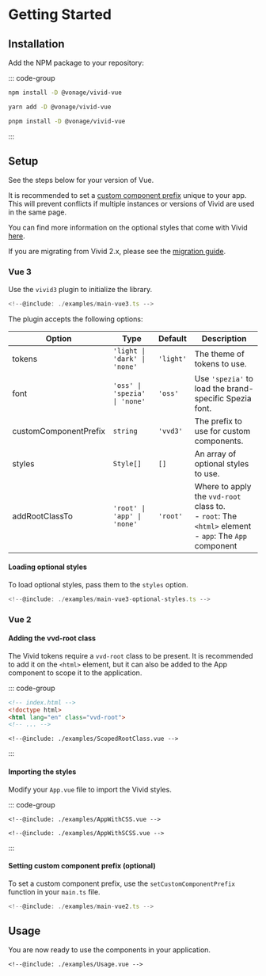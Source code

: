 # Getting Started

## Installation

Add the NPM package to your repository:

::: code-group

```sh [npm]
npm install -D @vonage/vivid-vue
```

```sh [yarn]
yarn add -D @vonage/vivid-vue
```

```sh [pnpm]
pnpm install -D @vonage/vivid-vue
```

:::

## Setup

See the steps below for your version of Vue.

It is recommended to set a [custom component prefix](https://vivid.deno.dev/getting-started/advanced#scoped-elements) unique to your app. This will prevent conflicts if multiple instances or versions of Vivid are used in the same page.

You can find more information on the optional styles that come with Vivid [here](https://vivid.deno.dev/getting-started/advanced).

If you are migrating from Vivid 2.x, please see the [migration guide](https://vivid.deno.dev/getting-started/vivid-2-migration).


### Vue 3

Use the `vivid3` plugin to initialize the library.

```ts
<!--@include: ./examples/main-vue3.ts -->
```

The plugin accepts the following options:

| Option                      | Type                          | Default   | Description                                                                                                   |
|-----------------------------|-------------------------------|-----------|---------------------------------------------------------------------------------------------------------------|
| tokens                      | `'light \| 'dark' \| 'none'`  | `'light'` | The theme of tokens to use.                                                                                   |
| font                        | `'oss' \| 'spezia' \| 'none'` | `'oss'`   | Use `'spezia'` to load the brand-specific Spezia font.                                                        |
| customComponentPrefix       | `string`                      | `'vvd3'`  | The prefix to use for custom components.                                                                      |
| styles                      | `Style[]`                     | `[]`      | An array of optional styles to use.                                                                           |
| addRootClassTo              | `'root' \| 'app' \| 'none'`   | `'root'`  | Where to apply the `vvd-root` class to.<br/> - `root`: The `<html>` element<br/> - `app`: The `App` component |

#### Loading optional styles

To load optional styles, pass them to the `styles` option.

```ts
<!--@include: ./examples/main-vue3-optional-styles.ts -->
```

### Vue 2

#### Adding the vvd-root class

The Vivid tokens require a `vvd-root` class to be present. It is recommended to add it on the `<html>` element, but it can also be added to the App component to scope it to the application.

::: code-group

```html [Global]
<!-- index.html -->
<!doctype html>
<html lang="en" class="vvd-root">
<!-- ... -->
```

```vue [App scoped]
<!--@include: ./examples/ScopedRootClass.vue -->
```

:::

#### Importing the styles

Modify your `App.vue` file to import the Vivid styles.

::: code-group

```vue [CSS]
<!--@include: ./examples/AppWithCSS.vue -->
```

```vue [SCSS]
<!--@include: ./examples/AppWithSCSS.vue -->
```

:::

#### Setting custom component prefix (optional)

To set a custom component prefix, use the `setCustomComponentPrefix` function in your `main.ts` file.

```ts
<!--@include: ./examples/main-vue2.ts -->
```

## Usage

You are now ready to use the components in your application.

```vue
<!--@include: ./examples/Usage.vue -->
```